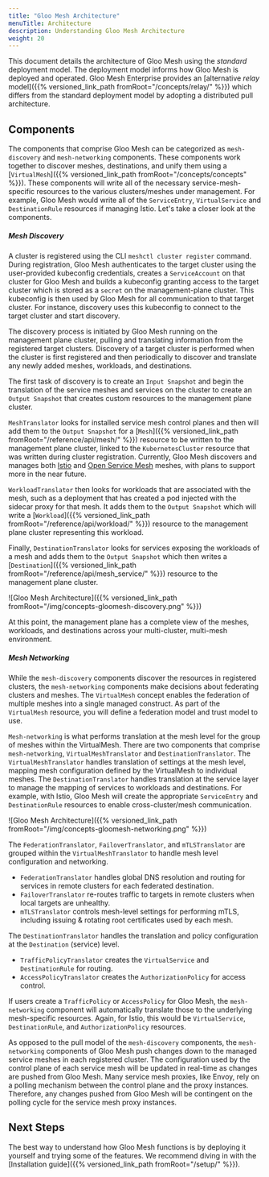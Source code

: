```yaml
---
title: "Gloo Mesh Architecture"
menuTitle: Architecture
description: Understanding Gloo Mesh Architecture
weight: 20
---
```


This document details the architecture of Gloo Mesh using the *standard* deployment model. The deployment model informs how Gloo Mesh is deployed and operated. Gloo Mesh Enterprise provides an [alternative *relay* model]({{% versioned_link_path fromRoot="/concepts/relay/" %}}) which differs from the standard deployment model by adopting a distributed pull architecture.

## Components

The components that comprise Gloo Mesh can be categorized as `mesh-discovery` and `mesh-networking` components. These components work together to discover meshes, destinations, and unify them using a [`VirtualMesh`]({{% versioned_link_path fromRoot="/concepts/concepts" %}}). These components will write all of the necessary service-mesh-specific resources to the various clusters/meshes under management. For example, Gloo Mesh would write all of the `ServiceEntry`, `VirtualService` and `DestinationRule` resources if managing Istio. Let's take a closer look at the components.
 
##### Mesh Discovery

A cluster is registered using the CLI `meshctl cluster register` command. During registration, Gloo Mesh authenticates to the target cluster using the user-provided kubeconfig credentials, creates a `ServiceAccount` on that cluster for Gloo Mesh and builds a kubeconfig granting access to the target cluster which is stored as a `secret` on the management-plane cluster. This kubeconfig is then used by Gloo Mesh for all communication to that target cluster. For instance, discovery uses this kubeconfig to connect to the target cluster and start discovery. 

The discovery process is initiated by Gloo Mesh running on the management plane cluster, pulling and translating information from the registered target clusters. Discovery of a target cluster is performed when the cluster is first registered and then periodically to discover and translate any newly added meshes, workloads, and destinations.

The first task of discovery is to create an `Input Snapshot` and begin the translation of the service meshes and services on the cluster to create an `Output Snapshot` that creates custom resources to the management plane cluster. 

`MeshTranslator` looks for installed service mesh control planes and then will add them to the `Output Snapshot` for a   [`Mesh`]({{% versioned_link_path fromRoot="/reference/api/mesh/" %}}) resource to be written to the management plane cluster, linked to the `KubernetesCluster` resource that was written during cluster registration. Currently, Gloo Mesh discovers and manages both [Istio](https://istio.io) and [Open Service Mesh](https://openservicemesh.io/) meshes, with plans to support more in the near future.

`WorkloadTranslator` then looks for workloads that are associated with the mesh, such as a deployment that has created a pod injected with the sidecar proxy for that mesh. It adds them to the `Output Snapshot` which will write a [`Workload`]({{% versioned_link_path fromRoot="/reference/api/workload/" %}}) resource to the management plane cluster representing this workload. 

Finally, `DestinationTranslator`  looks for services exposing the workloads of a mesh and adds them to the `Output Snapshot` which then writes a [`Destination`]({{% versioned_link_path fromRoot="/reference/api/mesh_service/" %}}) resource to the management plane cluster. 

![Gloo Mesh Architecture]({{% versioned_link_path fromRoot="/img/concepts-gloomesh-discovery.png" %}})

At this point, the management plane has a complete view of the meshes, workloads, and destinations across your multi-cluster, multi-mesh environment. 

##### Mesh Networking

While the `mesh-discovery` components discover the resources in registered clusters, the `mesh-networking` components make decisions about federating clusters and meshes. The `VirtualMesh` concept enables the federation of multiple meshes into a single managed construct. As part of the `VirtualMesh` resource, you will define a federation model and trust model to use. 

`Mesh-networking` is what performs translation at the mesh level for the group of meshes within the VirtualMesh. There are two components that comprise `mesh-networking`, `VirtualMeshTranslator` and `DestinationTranslator`. The `VirtualMeshTranslator` handles translation of settings at the mesh level, mapping mesh configuration defined by the VirtualMesh to individual meshes.  The `DestinationTranslator` handles translation at the service layer to manage the mapping of services to workloads and destinations. For example, with Istio, Gloo Mesh will create the appropriate `ServiceEntry` and `DestinationRule` resources to enable cross-cluster/mesh communication.

![Gloo Mesh Architecture]({{% versioned_link_path fromRoot="/img/concepts-gloomesh-networking.png" %}})

The `FederationTranslator`, `FailoverTranslator`, and `mTLSTranslator` are grouped within the `VirtualMeshTranslator` to handle mesh level configuration and networking.
 * `FederationTranslator` handles global DNS resolution and routing for services in remote clusters for each federated destination.
 * `FailoverTranslator` re-routes traffic to targets in remote clusters when local targets are unhealthy.
 * `mTLSTranslator` controls mesh-level settings for performing mTLS, including issuing & rotating root certificates used by each mesh.

The `DestinationTranslator` handles the translation and policy configuration at the `Destination` (service) level. 
 * `TrafficPolicyTranslator` creates the `VirtualService` and `DestinationRule` for routing.
 * `AccessPolicyTranslator` creates the `AuthorizationPolicy` for access control.

If users create a `TrafficPolicy` or `AccessPolicy` for Gloo Mesh, the `mesh-networking` component will automatically translate those to the underlying mesh-specific resources. Again, for Istio, this would be `VirtualService`, `DestinationRule`, and `AuthorizationPolicy` resources.

As opposed to the pull model of the `mesh-discovery` components, the `mesh-networking` components of Gloo Mesh push changes down to the managed service meshes in each registered cluster. The configuration used by the control plane of each service mesh will be updated in real-time as changes are pushed from Gloo Mesh. Many service mesh proxies, like Envoy, rely on a polling mechanism between the control plane and the proxy instances. Therefore, any changes pushed from Gloo Mesh will be contingent on the polling cycle for the service mesh proxy instances.

## Next Steps

The best way to understand how Gloo Mesh functions is by deploying it yourself and trying some of the features. We recommend diving in with the [Installation guide]({{% versioned_link_path fromRoot="/setup/" %}}).
